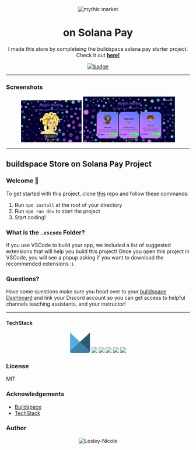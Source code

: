 <div align="center">
<img src="https://user-images.githubusercontent.com/71146587/184516861-ca20211c-1721-4e0d-a0cd-34047f8b9c2e.png" alt="mythic market" width="50%"/>

<h1 align="center">on Solana Pay</h1>
<p align="center">I made this store by completeing the buildspace solana pay starter project. Check it out <a href="https://mythic-market-solana-pay.vercel.app"><b>here!</b></a></p>
<p align="center"><a href="https://choosealicense.com/licenses/mit/"><img src="https://img.shields.io/badge/License-MIT-green.svg" alt="badge"/></a></p>
</div>

<hr> 

<h3>Screenshots</h3>

<div align="center">
<img src="/public/github-profile.jpg" alt="screenshot" width="33%">
<img src="/public/demo.jpg" alt="screenshot" width="50%">
</div>

<hr>

## buildspace Store on Solana Pay Project

### **Welcome 👋**

To get started with this project, clone [this](https:github.com/buildspace/solana-pay-starter) repo and follow these commands:

1. Run `npm install` at the root of your directory
2. Run `npm run dev` to start the project
3. Start coding!

### What is the `.vscode` Folder?
If you use VSCode to build your app, we included a list of suggested extensions that will help you build this project! Once you open this project in VSCode, you will see a popup asking if you want to download the recommended extensions :).

### **Questions?**
Have some questions make sure you head over to your [buildspace Dashboard](https://app.buildspace.so/) and link your Discord account so you can get access to helpful channels teaching assistants, and your instructor!

<hr>

#### TechStack

<div align="center">
<img width="55" src="https://raw.githubusercontent.com/gilbarbara/logos/master/logos/neat.svg"/>
<img width="55" src="https://raw.githubusercontent.com/gilbarbara/logos/master/logos/nextjs.svg"/>
<img width="55" src="https://raw.githubusercontent.com/gilbarbara/logos/master/logos/nuxt.svg"/>
<img width="55" src="https://raw.githubusercontent.com/gilbarbara/logos/master/logos/preact.svg"/>
<img width="55" src="https://raw.githubusercontent.com/gilbarbara/logos/master/logos/prettier.svg"/>
<img width="55" src="https://raw.githubusercontent.com/gilbarbara/logos/master/logos/react.svg"/>
</div>

### License
MIT

### Acknowledgements
- [Buildspace](https://buildspace.so)
- [TechStack](techstack-logos.web.app)

### Author
<div align="center">
<a "href="https://buildspace.so/@Lesley"><img src="https://res.cloudinary.com/lesley-z/image/upload/v1655718944/Branding/babylonica_cwkmg3.svg" alt="Lesley-Nicole" width="33%"/></a>
</div>
